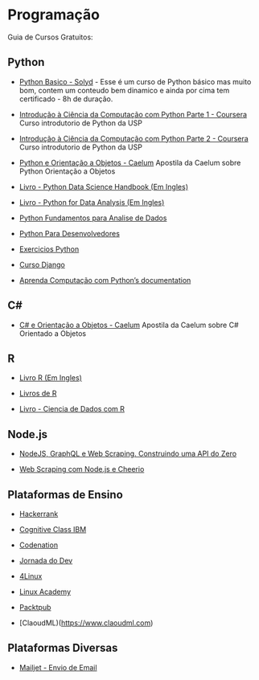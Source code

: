 # Programação
Guia de Cursos Gratuitos:


## Python
* [Python Basico - Solyd](https://solyd.com.br/treinamentos/python-basico) - Esse é um curso de Python básico mas muito bom, contem um conteudo bem dinamico e ainda por cima tem certificado - 8h de duração.
  
* [Introdução à Ciência da Computação com Python Parte 1 - Coursera](https://www.coursera.org/learn/ciencia-computacao-python-conceitos) Curso introdutorio de Python da USP

* [Introdução à Ciência da Computação com Python Parte 2 - Coursera](https://www.coursera.org/learn/ciencia-computacao-python-conceitos-2) Curso introdutorio de Python da USP

* [Python e Orientação a Objetos - Caelum](https://www.caelum.com.br/apostila-python-orientacao-objetos/) Apostila da Caelum sobre Python Orientação a Objetos

* [Livro - Python Data Science Handbook (Em Ingles)](https://www.datasciencecentral.com/profiles/blogs/book-python-data-science-handbook)

* [Livro - Python for Data Analysis (Em Ingles)](https://www.cin.ufpe.br/~embat/Python%20for%20Data%20Analysis.pdf)

* [Python Fundamentos para Analise de Dados](https://www.datascienceacademy.com.br/course?courseid=python-fundamentos)

* [Python Para Desenvolvedores](https://edisciplinas.usp.br/pluginfile.php/3252265/mod_resource/content/1/b_Borges_Python_para_desenvolvedores_2ed.pdf)

* [Exercicios Python](https://wiki.python.org.br/ListaDeExercicios)

* [Curso Django](https://www.youtube.com/watch?v=UIvnNCQnejw&list=PLHWfNMxB2F4HdKbo8zdgXyxVDOxH429Ko)

* [Aprenda Computação com Python’s documentation](https://aprendendo-computacao-com-python.readthedocs.io/en/latest/index.html)

## C#

* [C# e Orientação a Objetos - Caelum](https://www.caelum.com.br/apostila-csharp-orientacao-objetos/) Apostila da Caelum sobre C# Orientado a Objetos


## R
 
* [Livro R (Em Ingles)](https://r4ds.had.co.nz/)

* [Livros de R](https://producaoanimalcomr.wordpress.com/2015/12/15/livros-r-gratuitos-para-downloads/)

* [Livro - Ciencia de Dados com R](https://cdr.ibpad.com.br/)


## Node.js

* [NodeJS, GraphQL e Web Scraping. Construindo uma API do Zero](https://medium.com/trainingcenter/tibia-api-parte2-fb86cbd531ab)

* [Web Scraping com Node.js e Cheerio](https://imasters.com.br/desenvolvimento/web-scraping-com-node-js-e-cheerio)

## Plataformas de Ensino
* [Hackerrank](https://www.hackerrank.com/dashboard)

* [Cognitive Class IBM](https://cognitiveclass.ai/courses)

* [Codenation](https://www.codenation.dev/)

* [Jornada do Dev](https://jornadadodev.com.br/cursos)

* [4Linux](https://www.4linux.com.br/cursos)

* [Linux Academy](https://linuxacademy.com/)

* [Packtpub](https://www.packtpub.com/)

* [ClaoudML)(https://www.claoudml.com)

## Plataformas Diversas

* [Mailjet - Envio de Email](https://www.mailjet.com/)

